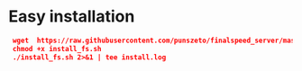 # Easy installation
```json
 wget  https://raw.githubusercontent.com/punszeto/finalspeed_server/master/install_fs.sh
 chmod +x install_fs.sh
 ./install_fs.sh 2>&1 | tee install.log
``` 
 


